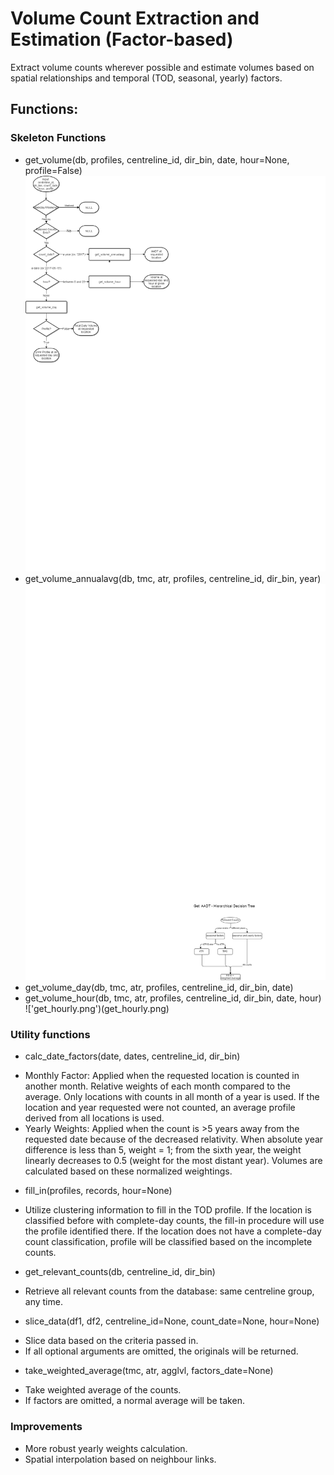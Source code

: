 # Volume Count Extraction and Estimation (Factor-based)

Extract volume counts wherever possible and estimate volumes based on spatial relationships and temporal (TOD, seasonal, yearly) factors.

## Functions:
### Skeleton Functions
* get_volume(db, profiles, centreline_id, dir_bin, date, hour=None, profile=False)
!['high_level.png'](high_level.png)
* get_volume_annualavg(db, tmc, atr, profiles, centreline_id, dir_bin, year)
!['AADT.png'](AADT.png)
* get_volume_day(db, tmc, atr, profiles, centreline_id, dir_bin, date)
* get_volume_hour(db, tmc, atr, profiles, centreline_id, dir_bin, date, hour)
!['get_hourly.png')(get_hourly.png)

### Utility functions
* calc_date_factors(date, dates, centreline_id, dir_bin)
 - Monthly Factor: Applied when the requested location is counted in another month. Relative weights of each month compared to the average. Only locations with counts in all month of a year is used. If the location and year requested were not counted, an average profile derived from all locations is used.
 - Yearly Weights: Applied when the count is >5 years away from the requested date because of the decreased relativity. When absolute year difference is less than 5, weight = 1; from the sixth year, the weight linearly decreases to 0.5 (weight for the most distant year). Volumes are calculated based on these normalized weightings.
* fill_in(profiles, records, hour=None)
 - Utilize clustering information to fill in the TOD profile. If the location is classified before with complete-day counts, the fill-in procedure will use the profile identified there. If the location does not have a complete-day count classification, profile will be classified based on the incomplete counts. 
* get_relevant_counts(db, centreline_id, dir_bin)
 - Retrieve all relevant counts from the database: same centreline group, any time.
* slice_data(df1, df2, centreline_id=None, count_date=None, hour=None)
 - Slice data based on the criteria passed in. 
 - If all optional arguments are omitted, the originals will be returned. 
* take_weighted_average(tmc, atr, agglvl, factors_date=None)
 - Take weighted average of the counts. 
 - If factors are omitted, a normal average will be taken.
 

### Improvements
* More robust yearly weights calculation.
* Spatial interpolation based on neighbour links.
